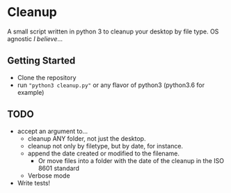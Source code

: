 # Cleanup
A small script written in python 3 to cleanup your desktop by file type. OS agnostic _I believe_...

## Getting Started

- Clone the repository
- run ```"python3 cleanup.py"``` or any flavor of python3 (python3.6 for example)


## TODO

- accept an argument to... 
	- cleanup ANY folder, not just the desktop.
	- cleanup not only by filetype, but by date, for instance.
	- append the date created or modified to the filename.
		- Or move files into a folder with the date of the cleanup in the ISO 8601 standard
	- Verbose mode 		
- Write tests!